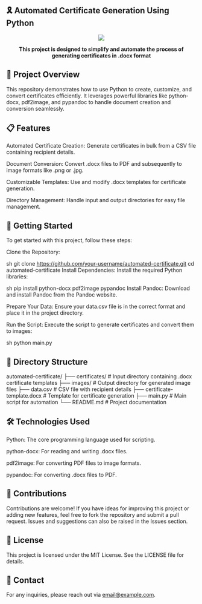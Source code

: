 ## 🎗️ Automated Certificate Generation Using Python

<div align="center">
<img src="https://github.com/LikhithSP/automated-certificate-python/blob/main/images/output.png">
</div>

<p align="center"><strong>This project is designed to simplify and automate the process of generating certificates in .docx format</strong></p>

## 🌟 Project Overview
This repository demonstrates how to use Python to create, customize, and convert certificates efficiently. It leverages powerful libraries like python-docx, pdf2image, and pypandoc to handle document creation and conversion seamlessly.

## 📋 Features
Automated Certificate Creation: Generate certificates in bulk from a CSV file containing recipient details.

Document Conversion: Convert .docx files to PDF and subsequently to image formats like .png or .jpg.

Customizable Templates: Use and modify .docx templates for certificate generation.

Directory Management: Handle input and output directories for easy file management.

## 🚀 Getting Started
To get started with this project, follow these steps:

Clone the Repository:

sh
git clone https://github.com/your-username/automated-certificate.git
cd automated-certificate
Install Dependencies: Install the required Python libraries:

sh
pip install python-docx pdf2image pypandoc
Install Pandoc: Download and install Pandoc from the Pandoc website.

Prepare Your Data: Ensure your data.csv file is in the correct format and place it in the project directory.

Run the Script: Execute the script to generate certificates and convert them to images:

sh
python main.py
## 📂 Directory Structure
automated-certificate/
├── certificates/          # Input directory containing .docx certificate templates
├── images/                # Output directory for generated image files
├── data.csv               # CSV file with recipient details
├── certificate-template.docx # Template for certificate generation
├── main.py                # Main script for automation
└── README.md              # Project documentation
## 🛠️ Technologies Used
Python: The core programming language used for scripting.

python-docx: For reading and writing .docx files.

pdf2image: For converting PDF files to image formats.

pypandoc: For converting .docx files to PDF.

## 🤝 Contributions
Contributions are welcome! If you have ideas for improving this project or adding new features, feel free to fork the repository and submit a pull request. Issues and suggestions can also be raised in the Issues section.

## 📄 License
This project is licensed under the MIT License. See the LICENSE file for details.

## 📧 Contact
For any inquiries, please reach out via email@example.com.
